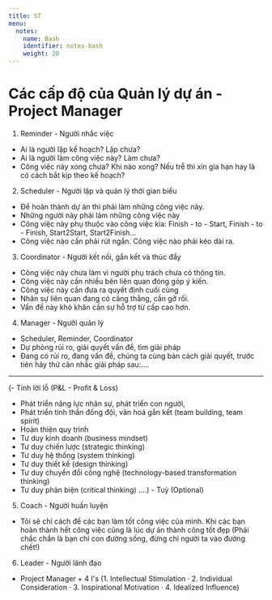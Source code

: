 ```yaml
---
title: ST
menu:
  notes:
    name: Bash
    identifier: notes-bash
    weight: 20
---
```

# Các cấp độ của Quản lý dự án - Project Manager
1. Reminder - Người nhắc việc
- Ai là người lập kế hoạch? Lập chưa?
- Ai là người làm công việc này? Làm chưa?
- Công việc này xong chưa? Khi nào xong? Nếu trễ thì xin gia hạn hay là có cách bắt kịp theo kế hoạch?

2. Scheduler - Người lập và quản lý thời gian biểu
- Để hoàn thành dự án thì phải làm những công việc này.
- Những người này phải làm những công việc này
- Công việc này phụ thuộc vào công việc kia: Finish - to - Start, Finish - to - Finish, Start2Start, Start2Finish...
- Công việc nào cần phải rút ngắn. Công việc nào phải kéo dài ra.

3. Coordinator - Người kết nối, gắn kết và thúc đẩy
- Công việc này chưa làm vì người phụ trách chưa có thông tin.
- Công việc này cần nhiều bên liên quan đóng góp ý kiến.
- Công việc này cần đưa ra quyết định cuối cùng
- Nhân sự liên quan đang có căng thẳng, cần gỡ rối.
- Vấn đề này khó khăn cần sự hỗ trợ từ cấp cao hơn.

4. Manager - Người quản lý
- Scheduler, Reminder, Coordinator
- Dự phòng rủi ro, giải quyết vấn đề, tìm giải pháp
- Đang có rủi ro, đang vấn đề, chúng ta cùng bàn cách giải quyết, trước tiên hãy thử cân nhắc giải pháp sau:....
---
(- Tính lời lỗ (P&L - Profit & Loss)
- Phát triển năng lực nhân sự, phát triển con người,
- Phát triển tinh thần đồng đội, văn hoá gắn kết (team building, team spirit)
- Hoàn thiện quy trình
- Tư duy kinh doanh (business mindset)
- Tư duy chiến lược (strategic thinking)
- Tư duy hệ thống (system thinking)
- Tư duy thiết kế (design thinking)
- Tư duy chuyển đổi công nghệ (technology-based transformation thinking)
- Tư duy phản biện (critical thinking)
....) - Tuỳ (Optional)

5. Coach - Người huấn luyện
- Tôi sẽ chỉ cách để các bạn làm tốt công việc của mình. Khi các bạn hoàn thành hết công việc cũng là lúc dự án thành công tốt đẹp
(Phải chắc chắn là bạn chỉ con đường sống, đừng chỉ người ta vào đường chết!)

6. Leader - Người lãnh đạo
- Project Manager + 4 I's
(1. Intellectual Stimulation · 2. Individual Consideration · 3. Inspirational Motivation · 4. Idealized Influence)